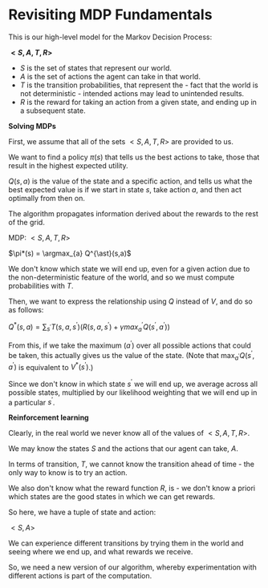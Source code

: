 # Revisiting MDP Fundamentals

This is our high-level model for the Markov Decision Process:

**$\lt S, A, T, R \gt$**

- $S$ is the set of states that represent our world.
- $A$ is the set of actions the agent can take in that world.
- $T$ is the transition probabilities, that represent the - fact that the world is not deterministic - intended actions may lead to unintended results.
- $R$ is the reward for taking an action from a given state, and ending up in a subsequent state.

**Solving MDPs**

First, we assume that all of the sets $\lt S, A, T, R \gt$ are provided to us.

We want to find a policy $\pi(s)$ that tells us the best actions to take, those that result in the highest expected utility.

$Q(s,a)$ is the value of the state and a specific action, and tells us what the best expected value is if we start in state $s$, take action $a$, and then act optimally from then on.

The algorithm propagates information derived about the rewards to the rest of the grid.

MDP: $\lt S, A, T, R \gt$

$\pi*(s) = \argmax_{a} Q^{\ast}(s,a)$

We don't know which state we will end up, even for a given action due to the non-deterministic feature of the world, and so we must compute probabilities with $T$.

Then, we want to express the relationship using $Q$ instead of $V$, and do so as follows:

$Q^{\ast}(s,a) = \sum_{s^{\prime}} T(s,a,s^{\prime}) (R(s,a,s^{\prime}) + \gamma max_a^{\prime}Q(s^{\prime},a^{\prime}))$

From this, if we take the maximum ($a^{\prime}$) over all possible actions that could be taken, this actually gives us the value of the state. (Note that $\max_{a^{\prime}}Q(s^{\prime},a^{\prime})$ is equivalent to $V^{\ast}(s^{\prime})$.)

Since we don't know in which state $s^{\prime}$ we will end up, we average across all possible states, multiplied by our likelihood weighting that we will end up in a particular $s^{\prime}$.

**Reinforcement learning**

Clearly, in the real world we never know all of the values of $\lt S, A, T, R \gt$.

We may know the states $S$ and the actions that our agent can take, $A$.

In terms of transition, $T$, we cannot know the transition ahead of time - the only way to know is to try an action.

We also don't know what the reward function $R$, is - we don't know a priori which states are the good states in which we can get rewards.

So here, we have a tuple of state and action:

$\lt S, A \gt$

We can experience different transitions by trying them in the world and seeing where we end up, and what rewards we receive.

So, we need a new version of our algorithm, whereby experimentation with different actions is part of the computation.

